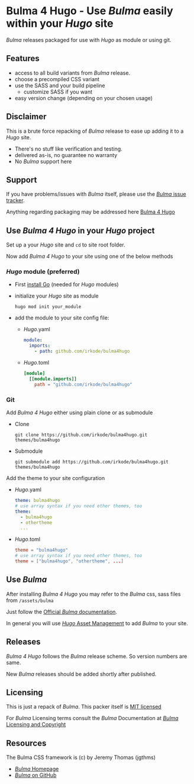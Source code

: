# **Bulma 4 Hugo** - Use _Bulma_ easily within your _Hugo_ site

_Bulma_ releases packaged for use with _Hugo_ as module or using git.

## Features

- access to all build variants from _Bulma_ release.
- choose a precompiled CSS variant
- use the SASS and your build pipeline
  - customize SASS if you want
- easy version change (depending on your chosen usage)

## Disclaimer

This is a brute force repacking of _Bulma_ release to ease up adding it to a _Hugo_ site.

- There's no stuff like verification and testing.
- delivered as-is, no guarantee no warranty
- No _Bulma_ support here

## Support

If you have problems/issues with _Bulma_ itself, please use the [_Bulma_ issue tracker](https://github.com/jgthms/bulma/issues).

Anything regarding packaging may be addressed here [Bulma 4 Hugo](https://github.com/irkode/bulma4hugo)

## Use _Bulma 4 Hugo_ in your _Hugo_ project

Set up a your _Hugo_ site and `cd` to site root folder.

Now add _Bulma 4 Hugo_ to your site using one of the below methods

### _Hugo_ module (preferred)

- First [install Go](https://go.dev/doc/install) (needed for _Hugo_ modules)

- initialize your _Hugo_ site as module

  `hugo mod init your_module`

- add the module to your site config file:

  - _Hugo_.yaml

    ```yaml
    module:
      imports:
        - path: github.com/irkode/bulma4hugo
    ```

  - _Hugo_.toml

    ```toml
    [module]
      [[module.imports]]
        path = "github.com/irkode/bulma4hugo"
    ```

### Git

Add _Bulma 4 Hugo_ either using plain clone or as submodule

- Clone

  ```
  git clone https://github.com/irkode/bulma4hugo.git themes/bulma4hugo
  ```

- Submodule

  ```
  git submodule add https://github.com/irkode/bulma4hugo.git themes/bulma4hugo
  ```

Add the theme to your site configuration

- _Hugo_.yaml

  ```yaml
  theme: bulma4hugo
  # use array syntax if you need other themes, too
  theme:
    - bulma4hugo
    - othertheme
    ...
  ```

- _Hugo_.toml

  ```toml
  theme = "bulma4hugo"
  # use array syntax if you need other themes, too
  theme = ["bulma4hugo", "othertheme", ...]
  ```

## Use _Bulma_

After installing _Bulma 4 Hugo_ you may refer to the _Bulma_ css, sass files from `/assets/bulma`

Just follow the [Official _Bulma_ documentation](https://Bulma.io/).

In general you will use [_Hugo_ Asset Management](https://gohugo.io/categories/asset-management/) to add _Bulma_ to your site.

## Releases

_Bulma 4 Hugo_ follows the _Bulma_ release scheme. So version numbers are same.

New _Bulma_ releases should be added shortly after published.

## Licensing

This is just a repack of _Bulma_. This packer itself is [MIT licensed](./LICENSE)

For _Bulma_ Licensing terms consult the _Bulma_ Documentation at [_Bulma_ Licensing and Copyright](https://github.com/jgthms/bulma#copyright-and-license-)

## Resources

The Bulma CSS framework is (c) by Jeremy Thomas (jgthms)

- [_Bulma_ Homepage](https://bulma.io/)
- [_Bulma_ on GitHub](https://github.com/jgthms/bulma)
